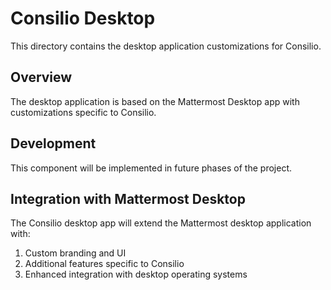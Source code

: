 # Consilio Desktop

This directory contains the desktop application customizations for Consilio.

## Overview

The desktop application is based on the Mattermost Desktop app with customizations specific to Consilio.

## Development

This component will be implemented in future phases of the project.

## Integration with Mattermost Desktop

The Consilio desktop app will extend the Mattermost desktop application with:

1. Custom branding and UI
2. Additional features specific to Consilio
3. Enhanced integration with desktop operating systems 